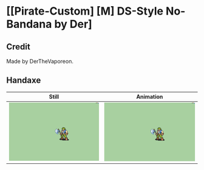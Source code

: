 # [\[Pirate-Custom\] \[M\] DS-Style No-Bandana by Der]

## Credit

Made by DerTheVaporeon.
	
## Handaxe

| Still | Animation |
| :---: | :-------: |
| ![Handaxe still](./Handaxe_000.png) | ![Handaxe animation](./Handaxe.gif) |
